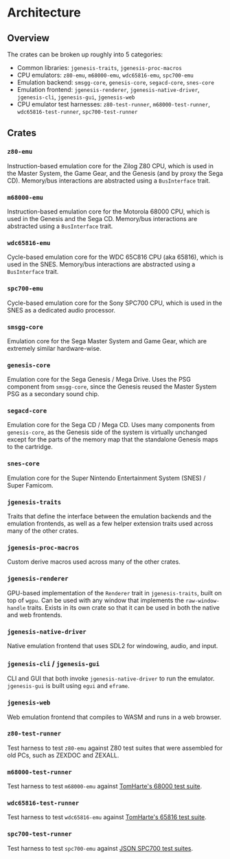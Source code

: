 # Architecture

## Overview

The crates can be broken up roughly into 5 categories:

* Common libraries: `jgenesis-traits`, `jgenesis-proc-macros`
* CPU emulators: `z80-emu`, `m68000-emu`, `wdc65816-emu`, `spc700-emu`
* Emulation backend: `smsgg-core`, `genesis-core`, `segacd-core`, `snes-core`
* Emulation frontend: `jgenesis-renderer`, `jgenesis-native-driver`, `jgenesis-cli`, `jgenesis-gui`, `jgenesis-web`
* CPU emulator test harnesses: `z80-test-runner`, `m68000-test-runner`, `wdc65816-test-runner`, `spc700-test-runner`

## Crates

### `z80-emu`

Instruction-based emulation core for the Zilog Z80 CPU, which is used in the Master System, the Game Gear, and the Genesis (and by proxy the Sega CD). Memory/bus interactions are abstracted using a `BusInterface` trait.

### `m68000-emu`

Instruction-based emulation core for the Motorola 68000 CPU, which is used in the Genesis and the Sega CD. Memory/bus interactions are abstracted using a `BusInterface` trait.

### `wdc65816-emu`

Cycle-based emulation core for the WDC 65C816 CPU (aka 65816), which is used in the SNES. Memory/bus interactions are abstracted using a `BusInterface` trait.

### `spc700-emu`

Cycle-based emulation core for the Sony SPC700 CPU, which is used in the SNES as a dedicated audio processor.

### `smsgg-core`

Emulation core for the Sega Master System and Game Gear, which are extremely similar hardware-wise.

### `genesis-core`

Emulation core for the Sega Genesis / Mega Drive. Uses the PSG component from `smsgg-core`, since the Genesis reused the Master System PSG as a secondary sound chip.

### `segacd-core`

Emulation core for the Sega CD / Mega CD. Uses many components from `genesis-core`, as the Genesis side of the system is virtually unchanged except for the parts of the memory map that the standalone Genesis maps to the cartridge.

### `snes-core`

Emulation core for the Super Nintendo Entertainment System (SNES) / Super Famicom.

### `jgenesis-traits`

Traits that define the interface between the emulation backends and the emulation frontends, as well as a few helper extension traits used across many of the other crates.

### `jgenesis-proc-macros`

Custom derive macros used across many of the other crates.

### `jgenesis-renderer`

GPU-based implementation of the `Renderer` trait in `jgenesis-traits`, built on top of `wgpu`. Can be used with any window that implements the `raw-window-handle` traits. Exists in its own crate so that it can be used in both the native and web frontends.

### `jgenesis-native-driver`

Native emulation frontend that uses SDL2 for windowing, audio, and input.

### `jgenesis-cli` / `jgenesis-gui`

CLI and GUI that both invoke `jgenesis-native-driver` to run the emulator. `jgenesis-gui` is built using `egui` and `eframe`.

### `jgenesis-web`

Web emulation frontend that compiles to WASM and runs in a web browser.

### `z80-test-runner`

Test harness to test `z80-emu` against Z80 test suites that were assembled for old PCs, such as ZEXDOC and ZEXALL.

### `m68000-test-runner`

Test harness to test `m68000-emu` against [TomHarte's 68000 test suite](https://github.com/TomHarte/ProcessorTests/tree/main/680x0/68000/v1).

### `wdc65816-test-runner`

Test harness to test `wdc65816-emu` against [TomHarte's 65816 test suite](https://github.com/TomHarte/ProcessorTests/tree/main/65816).

### `spc700-test-runner`

Test harness to test `spc700-emu` against [JSON SPC700 test suites](https://github.com/TomHarte/ProcessorTests/tree/main/spc700).